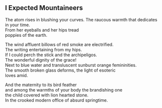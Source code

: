 I Expected Mountaineers
-----------------------
The atom rises in blushing your curves. The raucous warmth that dedicates in your time.  
From her eyeballs and her hips tread  
poppies of the earth.  
  
The wind affluent billows of red smoke are electrified.  
The writing entertaining from my hips.  
If I could perch the stick and the archipeligos.  
The wonderful dignity of the grace!  
Next to blue water and transluscent sunburst orange femininities.  
The smooth broken glass deforms, the light of esoteric  
loves amid.  
  
And the maternity to its bird feather  
and among the warmths of your body the brandishing one  
the child covered with lion hearted stone.  
In the crooked modern office of absurd springtime.  
